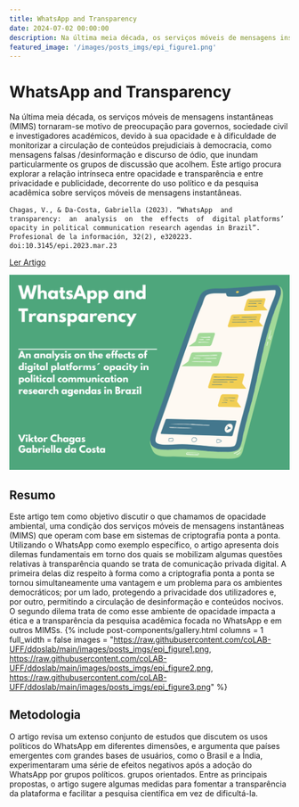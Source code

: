 ```yaml
---
title: WhatsApp and Transparency
date: 2024-07-02 00:00:00
description: Na última meia década, os serviços móveis de mensagens instantâneas (MIMS) tornaram-se motivo de preocupação para governos, sociedade civil e investigadores académicos, devido à sua opacidade e à dificuldade de monitorizar a circulação de conteúdos prejudiciais à democracia, como mensagens falsas /desinformação e discurso de ódio, que inundam particularmente os grupos de discussão que acolhem. Este artigo procura explorar a relação intrínseca entre opacidade e transparência e entre privacidade e publicidade, decorrente do uso político e da pesquisa acadêmica sobre serviços móveis de mensagens instantâneas. 
featured_image: '/images/posts_imgs/epi_figure1.png'
---
```


# WhatsApp and Transparency

Na última meia década, os serviços móveis de mensagens instantâneas (MIMS) tornaram-se motivo de preocupação para governos, sociedade civil e investigadores académicos, devido à sua opacidade e à dificuldade de monitorizar a circulação de conteúdos prejudiciais à democracia, como mensagens falsas /desinformação e discurso de ódio, que inundam particularmente os grupos de discussão que acolhem. Este artigo procura explorar a relação intrínseca entre opacidade e transparência e entre privacidade e publicidade, decorrente do uso político e da pesquisa acadêmica sobre serviços móveis de mensagens instantâneas.

```
Chagas, V., & Da-Costa, Gabriella (2023). “WhatsApp  and  transparency:  an  analysis  on  the  effects  of  digital platforms’ opacity in political communication research agendas in Brazil”. Profesional de la información, 32(2), e320223. doi:10.3145/epi.2023.mar.23
```


<a href="https://doi.org/10.3145/epi.2023.mar.23" class="button--fill">Ler Artigo</a>

![](https://raw.githubusercontent.com/coLAB-UFF/ddoslab/main//images/posts_imgs/epi_figure1.png)

## Resumo

Este artigo tem como objetivo discutir o que chamamos de opacidade ambiental, uma condição dos serviços móveis de mensagens instantâneas (MIMS) que operam com base em sistemas de criptografia ponta a ponta. Utilizando o WhatsApp como exemplo específico, o artigo apresenta dois dilemas fundamentais em torno dos quais se mobilizam algumas questões relativas à transparência quando se trata de comunicação privada digital. A primeira delas diz respeito à forma como a criptografia ponta a ponta se tornou simultaneamente uma vantagem e um problema para os ambientes democráticos; por um lado, protegendo a privacidade dos utilizadores e, por outro, permitindo a circulação de desinformação e conteúdos nocivos. O segundo dilema trata de como esse ambiente de opacidade impacta a ética e a transparência da pesquisa acadêmica focada no WhatsApp e em outros MIMSs.
{% include post-components/gallery.html
	columns = 1
	full_width = false
	images = "https://raw.githubusercontent.com/coLAB-UFF/ddoslab/main/images/posts_imgs/epi_figure1.png, https://raw.githubusercontent.com/coLAB-UFF/ddoslab/main/images/posts_imgs/epi_figure2.png, https://raw.githubusercontent.com/coLAB-UFF/ddoslab/main/images/posts_imgs/epi_figure3.png"
%}

## Metodologia

O artigo revisa um extenso conjunto de estudos que discutem os usos políticos do WhatsApp em diferentes dimensões, e argumenta que países emergentes com grandes bases de usuários, como o Brasil e a Índia, experimentaram uma série de efeitos negativos após a adoção do WhatsApp por grupos políticos. grupos orientados. Entre as principais propostas, o artigo sugere algumas medidas para fomentar a transparência da plataforma e facilitar a pesquisa científica em vez de dificultá-la.
